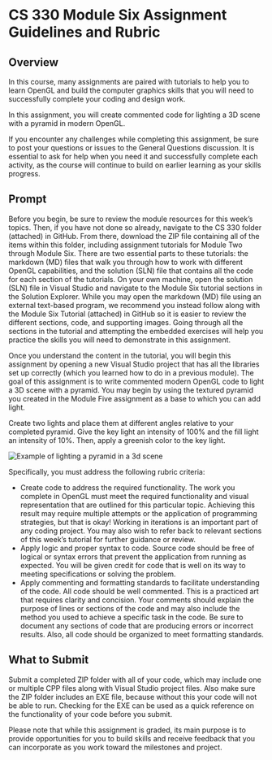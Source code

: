 # CS 330 Module Six Assignment Guidelines and Rubric
## Overview
In this course, many assignments are paired with tutorials to help you to learn OpenGL and build the computer graphics skills that you will need to successfully complete your coding and design work.

In this assignment, you will create commented code for lighting a 3D scene with a pyramid in modern OpenGL.

If you encounter any challenges while completing this assignment, be sure to post your questions or issues to the General Questions discussion. It is essential to ask for help when you need it and successfully complete each activity, as the course will continue to build on earlier learning as your skills progress.

## Prompt
Before you begin, be sure to review the module resources for this week’s topics. Then, if you have not done so already, navigate to the CS 330 folder (attached) in GitHub. From there, download the ZIP file containing all of the items within this folder, including assignment tutorials for Module Two through Module Six. There are two essential parts to these tutorials: the markdown (MD) files that walk you through how to work with different OpenGL capabilities, and the solution (SLN) file that contains all the code for each section of the tutorials. On your own machine, open the solution (SLN) file in Visual Studio and navigate to the Module Six tutorial sections in the Solution Explorer. While you may open the markdown (MD) file using an external text-based program, we recommend you instead follow along with the Module Six Tutorial (attached) in GitHub so it is easier to review the different sections, code, and supporting images. Going through all the sections in the tutorial and attempting the embedded exercises will help you practice the skills you will need to demonstrate in this assignment.

Once you understand the content in the tutorial, you will begin this assignment by opening a new Visual Studio project that has all the libraries set up correctly (which you learned how to do in a previous module). The goal of this assignment is to write commented modern OpenGL code to light a 3D scene with a pyramid. You may begin by using the textured pyramid you created in the Module Five assignment as a base to which you can add light.

Create two lights and place them at different angles relative to your completed pyramid. Give the key light an intensity of 100% and the fill light an intensity of 10%. Then, apply a greenish color to the key light.

![Example of lighting a pyramid in a 3d scene](example_image.png) <!-- (attached) -->

Specifically, you must address the following rubric criteria:

- Create code to address the required functionality. The work you complete in OpenGL must meet the required functionality and visual representation that are outlined for this particular topic. Achieving this result may require multiple attempts or the application of programming strategies, but that is okay! Working in iterations is an important part of any coding project. You may also wish to refer back to relevant sections of this week’s tutorial for further guidance or review.
- Apply logic and proper syntax to code. Source code should be free of logical or syntax errors that prevent the application from running as expected. You will be given credit for code that is well on its way to meeting specifications or solving the problem.
- Apply commenting and formatting standards to facilitate understanding of the code. All code should be well commented. This is a practiced art that requires clarity and concision. Your comments should explain the purpose of lines or sections of the code and may also include the method you used to achieve a specific task in the code. Be sure to document any sections of code that are producing errors or incorrect results. Also, all code should be organized to meet formatting standards.

## What to Submit
Submit a completed ZIP folder with all of your code, which may include one or multiple CPP files along with Visual Studio project files. Also make sure the ZIP folder includes an EXE file, because without this your code will not be able to run. Checking for the EXE can be used as a quick reference on the functionality of your code before you submit.

Please note that while this assignment is graded, its main purpose is to provide opportunities for you to build skills and receive feedback that you can incorporate as you work toward the milestones and project.